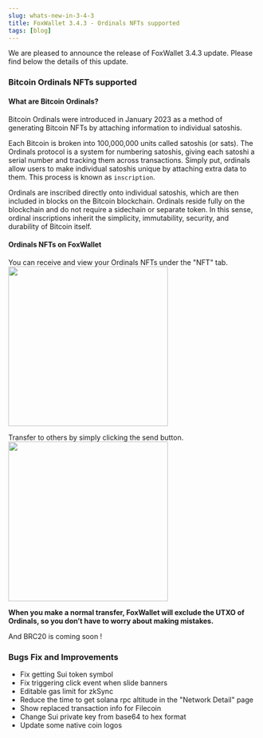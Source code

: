 ```yaml
---
slug: whats-new-in-3-4-3
title: FoxWallet 3.4.3 - Ordinals NFTs supported
tags: [blog]
---
```


We are pleased to announce the release of FoxWallet 3.4.3 update. Please find below the details of this update.

### Bitcoin Ordinals NFTs supported

#### What are Bitcoin Ordinals?
Bitcoin Ordinals were introduced in January 2023 as a method of generating Bitcoin NFTs by attaching information to individual satoshis. 

Each Bitcoin is broken into 100,000,000 units called satoshis (or sats). The Ordinals protocol is a system for numbering satoshis, giving each satoshi a serial number and tracking them across transactions. Simply put, ordinals allow users to make individual satoshis unique by attaching extra data to them. This process is known as `inscription`.

Ordinals are inscribed directly onto individual satoshis, which are then included in blocks on the Bitcoin blockchain. Ordinals reside fully on the blockchain and do not require a sidechain or separate token. In this sense, ordinal inscriptions inherit the simplicity, immutability, security, and durability of Bitcoin itself. 

#### Ordinals NFTs on FoxWallet 
You can receive and view your Ordinals NFTs under the "NFT" tab.
<img src="/img/blog/btc-nft-view.webp" width="320" />

Transfer to others by simply clicking the send button.
<img src="/img/blog/btc-nft-send.webp" width="320" />

**When you make a normal transfer, FoxWallet will exclude the UTXO of Ordinals, so you don’t have to worry about making mistakes.**

And BRC20 is coming soon !

### Bugs Fix and Improvements
* Fix getting Sui token symbol
* Fix triggering click event when slide banners
* Editable gas limit for zkSync
* Reduce the time to get solana rpc altitude in the "Network Detail" page
* Show replaced transaction info for Filecoin
* Change Sui private key from base64 to hex format
* Update some native coin logos

